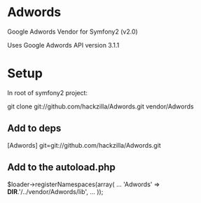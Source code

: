 Adwords
=======

Google Adwords Vendor for Symfony2 (v2.0)

Uses Google Adwords API version 3.1.1


Setup
=====

In root of symfony2 project:

git clone git://github.com/hackzilla/Adwords.git vendor/Adwords

Add to deps
-----------

[Adwords]
    git=git://github.com/hackzilla/Adwords.git


Add to the autoload.php
-----------------------

$loader->registerNamespaces(array(
...
    'Adwords'          => __DIR__.'/../vendor/Adwords/lib',
...
));
